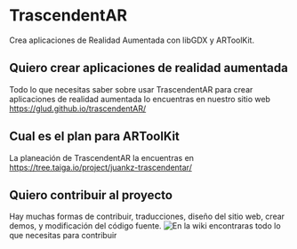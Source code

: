 # TrascendentAR
Crea aplicaciones de Realidad Aumentada con libGDX y ARToolKit.

## Quiero crear aplicaciones de realidad aumentada
Todo lo que necesitas saber sobre usar TrascendentAR para crear aplicaciones de realidad aumentada lo encuentras en nuestro sitio web
https://glud.github.io/trascendentAR/

## Cual es el plan para ARToolKit
La planeación de TrascendentAR la encuentras en https://tree.taiga.io/project/juankz-trascendentar/

## Quiero contribuir al proyecto

Hay muchas formas de contribuir, traducciones, diseño del sitio web, crear demos, y modificación del código fuente. ![En la wiki](https://github.com/GLUD/trascendentAR/wiki) encontraras todo lo que necesitas para contribuir
